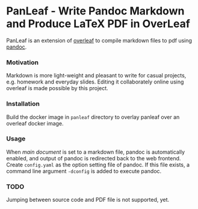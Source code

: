 PanLeaf - Write Pandoc Markdown and Produce LaTeX PDF in OverLeaf
===

PanLeaf is an extension of [overleaf](https://github.com/overleaf/overleaf) to compile markdown files to pdf using [pandoc](https://github.com/jgm/pandoc).

### Motivation

Markdown is more light-weight and pleasant to write for casual projects, e.g. homework and everyday slides.
Editing it collaborately online using overleaf is made possible by this project.

### Installation 

Build the docker image in `panleaf` directory to overlay panleaf over an overleaf docker image.

### Usage

When _main document_ is set to a markdown file, pandoc is automatically enabled, and output of pandoc is redirected back to the web frontend.
Create `config.yaml` as the option setting file of pandoc.
If this file exists, a command line argument `-dconfig` is added to execute pandoc.

### TODO

Jumping between source code and PDF file is not supported, yet.
